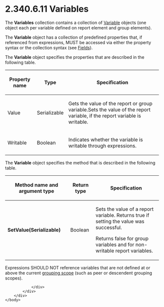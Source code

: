 <html dir="LTR" xmlns:mshelp="http://msdn.microsoft.com/mshelp" xmlns:ddue="http://ddue.schemas.microsoft.com/authoring/2003/5" xmlns:xlink="http://www.w3.org/1999/xlink" xmlns:tool="http://www.microsoft.com/tooltip">
    <head>
        <meta http-equiv="Content-Type" content="text/html; CHARSET=utf-8"></meta>
        <meta name="save" content="history"></meta>
        <title>2.340.6.11 Variables</title>
        <xml>
            <mshelp:toctitle title="2.340.6.11 Variables"></mshelp:toctitle>
            <mshelp:rltitle title="[MS-RDL]: Variables"></mshelp:rltitle>
            <mshelp:keyword index="A" term="c3747cca-eb76-4004-bbdf-c74940cbe7e4"></mshelp:keyword>
            <mshelp:attr name="DCSext.ContentType" value="open specification"></mshelp:attr>
            <mshelp:attr name="AssetID" value="c3747cca-eb76-4004-bbdf-c74940cbe7e4"></mshelp:attr>
            <mshelp:attr name="TopicType" value="kbRef"></mshelp:attr>
            <mshelp:attr name="DCSext.Title" value="[MS-RDL]: Variables" />
        </xml>
    </head>
    <body>
        <div id="header">
            <h1 class="heading">2.340.6.11 Variables</h1>
        </div>
        <div id="mainSection">
            <div id="mainBody">
                <div id="allHistory" class="saveHistory"></div>
                <div id="sectionSection0" class="section" name="collapseableSection">
                    

<p>The <b>Variables</b> collection contains a collection of <a href="fc2c2c96-ec36-47c2-b156-a6d8c0cbabd8.htm">Variable</a> objects (one
object each per variable defined on report element and group elements).</p>

<p>The <b>Variable</b> object has a collection of predefined
properties that, if referenced from expressions, MUST be accessed via either the
property syntax or the collection syntax (see <a href="b37f01de-0f2f-42f0-90e2-ad8bed343954.htm">Fields</a>).</p>

<p>The <b>Variable</b> object specifies the properties that are
described in the following table. </p>

<table>
 <thead>
  <tr>
   <th>
   <p>Property name</p>
   </th>
   <th>
   <p>Type</p>
   </th>
   <th>
   <p>Specification</p>
   </th>
  </tr>
 </thead>
 <tr>
  <td>
  <p>Value</p>
  </td>
  <td>
  <p>Serializable</p>
  </td>
  <td>
  <p>Gets the value of the report or group variable.Sets
  the value of the report variable, if the report variable is writable.</p>
  </td>
 </tr>
 <tr>
  <td>
  <p>Writable</p>
  </td>
  <td>
  <p>Boolean</p>
  </td>
  <td>
  <p>Indicates whether the variable is writable through
  expressions.</p>
  </td>
 </tr>
</table>

<p>The <b>Variable</b> object specifies the method that is
described in the following table.</p>

<table>
 <thead>
  <tr>
   <th>
   <p>Method name and argument type</p>
   </th>
   <th>
   <p>Return type</p>
   </th>
   <th>
   <p>Specification</p>
   </th>
  </tr>
 </thead>
 <tr>
  <td>
  <p><b>SetValue(Serializable)</b></p>
  </td>
  <td>
  <p>Boolean</p>
  </td>
  <td>
  <p>Sets the value of a report variable. Returns true if
  setting the value was successful. </p>
  <p>Returns false for group variables and for non-writable
  report variables.</p>
  </td>
 </tr>
</table>

<p>Expressions SHOULD NOT reference variables that are not
defined at or above the current <a href="b2482b3f-74ab-4ca8-a9e5-c07955011743.htm#gt_8f79cf8c-5f95-4ef4-9c1d-eeb887605a34">grouping scope</a> (such as
peer or descendent grouping scopes). </p>


                </div>
            </div>
        </div>
    </body>
</html>